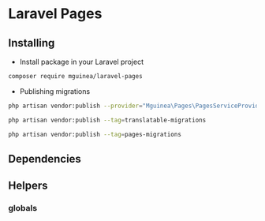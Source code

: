 # Laravel Pages

## Installing

-   Install package in your Laravel project

```bash
composer require mguinea/laravel-pages
```

-   Publishing migrations

```bash
php artisan vendor:publish --provider="Mguinea\Pages\PagesServiceProvider"

php artisan vendor:publish --tag=translatable-migrations

php artisan vendor:publish --tag=pages-migrations
```

## Dependencies

## Helpers

### globals
